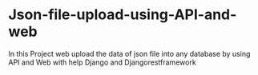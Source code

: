 # Json-file-upload-using-API-and-web
In this Project web upload the data of json file into any database by using API and  Web with help Django and Djangorestframework
